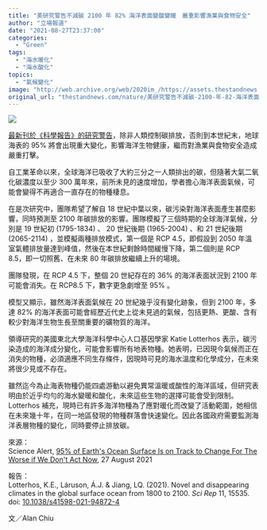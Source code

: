 ```yaml
---
title: "美研究警告不減碳 2100 年 82% 海洋表面變酸變暖　嚴重影響漁業與食物安全"
author: "立場報道"
date: "2021-08-27T23:37:00"
categories:
  - "Green"
tags:
  - "海水暖化"
  - "海水酸化"
topics:
  - "氣候變化"
image: "http://web.archive.org/web/2020im_/https://assets.thestandnews.com/media/photos/%E6%B5%B7%E8%A1%A8_Rcn0PhY.png"
original_url: "thestandnews.com/nature/美研究警告不減碳-2100-年-82-海洋表面變酸變暖-嚴重影響漁業與食物安全"
---
```

![](http://web.archive.org/web/2020im_/https://assets.thestandnews.com/media/photos/%E6%B5%B7%E8%A1%A8_Rcn0PhY.png)

[最新刊於《科學報告》的研究警告](http://web.archive.org/web/20211229133119/https://doi.org/10.1038/s41598-021-94872-4)，除非人類控制碳排放，否則到本世紀末，地球海表的 95% 將會出現重大變化，影響海洋生物健康，繼而對漁業與食物安全造成嚴重打擊。

自工業革命以來，全球海洋已吸收了大約三分之一人類排出的碳，但隨著大氣二氧化碳濃度以至少 300 萬年來，前所未見的速度增加，學者擔心海洋表面氣候，可能會變得不再適合一直存在的物種棲息。

在是次研究中，團隊希望了解自 18 世紀中葉以來，碳污染對海洋表面產生甚麼影響，同時預測至 2100 年碳排放的影響。團隊模擬了三個時期的全球海洋氣候，分別是 19 世紀初 (1795-1834) 、 20 世紀後期 (1965-2004) 、和 21 世紀後期 (2065-2114) ，並模擬兩種排放模式，第一個是 RCP 4.5，即假設到 2050 年溫室氣體排放量達到峰值，然後在本世紀剩餘時間緩慢下降，第二個則是 RCP 8.5，即一切照舊、在未來 80 年碳排放繼續上升的場境。

團隊發現，在 RCP 4.5 下，整個 20 世紀存在的 36% 的海洋表面狀況到 2100 年可能會消失。在 RCP8.5 下，數字更急劇增至 95% 。

模型又顯示，雖然海洋表面氣候在 20 世紀幾乎沒有變化跡象，但到 2100 年，多達 82% 的海洋表面可能會經歷近代史上從未見過的氣候，包括更熱、更酸、含有較少對海洋生物生長至關重要的礦物質的海洋。

領導研究的美國東北大學海洋科學中心人口基因學家 Katie Lotterhos 表示，碳污染造成的海洋成分變化，可能會影響所有地表物種。她表明，已因現今氣候而正在消失的物種，必須適應不同生存條件，因現時可見的海水溫度和化學成分，在未來將很少見或不存在。

雖然迄今為止海表物種仍能四處游動以避免異常溫暖或酸性的海洋區域，但研究表明由於近乎均勻的海水變暖和酸化，未來這些生物的選擇可能會受到限制。Lotterhos 補充，現時已有許多海洋物種為了應對暖化而改變了活動範圍，她相信在未來幾十年，在同一地區發現的物種群落會快速變化。因此各國政府需要監測海洋表層物種的變化，同時要停止排放碳。

來源：  
Science Alert, [95% of Earth's Ocean Surface Is on Track to Change For The Worse if We Don't Act Now](http://web.archive.org/web/20211229133119/https://www.sciencealert.com/oceans-in-2100-will-be-hotter-more-acidic-and-more-hostile-for-sea-life), 27 August 2021

報告：  
Lotterhos, K.E., Láruson, Á.J. & Jiang, LQ. (2021). Novel and disappearing climates in the global surface ocean from 1800 to 2100. _Sci Rep_ 11, 15535. doi: [10.1038/s41598-021-94872-4](http://web.archive.org/web/20211229133119/https://doi.org/10.1038/s41598-021-94872-4)

文／Alan Chiu